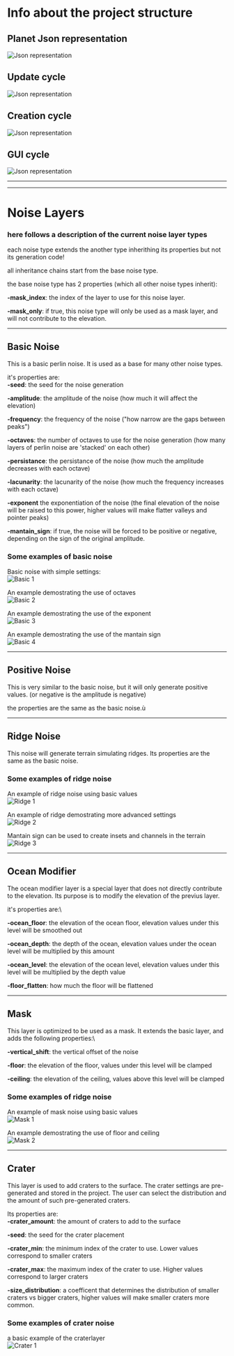 # **Info about the project structure**

## Planet Json representation
![Json representation](https://github.com/tomm2000/StarForge-Prototypes/blob/master/mechanics/terrain_generation/test12/assets/project_structure/planet_data.png?raw=true)

## Update cycle
![Json representation](https://github.com/tomm2000/StarForge-Prototypes/blob/master/mechanics/terrain_generation/test12/assets/project_structure/update_cycle.png?raw=true)

## Creation cycle
![Json representation](https://github.com/tomm2000/StarForge-Prototypes/blob/master/mechanics/terrain_generation/test12/assets/project_structure/creation_cycle.png?raw=true)

## GUI cycle
![Json representation](https://github.com/tomm2000/StarForge-Prototypes/blob/master/mechanics/terrain_generation/test12/assets/project_structure/gui_cycle.png?raw=true)

----
----
# **Noise Layers**
### **here follows a description of the current noise layer types**

each noise type extends the another type inherithing its properties but not its generation code!

all inheritance chains start from the base noise type.

the base noise type has 2 properties (which all other noise types inherit):

**-mask_index**: the index of the layer to use for this noise layer.

**-mask_only**: if true, this noise type will only be used as a mask layer, and will not contribute to the elevation.


----
## **Basic Noise**

This is a basic perlin noise. It is used as a base for many other noise types.

it's properties are:\
**-seed**: the seed for the noise generation

**-amplitude**: the amplitude of the noise (how much it will affect the elevation)

**-frequency**: the frequency of the noise ("how narrow are the gaps between peaks")

**-octaves**: the number of octaves to use for the noise generation (how many layers of perlin noise are 'stacked' on each other)

**-persistance**: the persistance of the noise (how much the amplitude decreases with each octave)

**-lacunarity**: the lacunarity of the noise (how much the frequency increases with each octave)

**-exponent** the exponentiation of the noise (the final elevation of the noise will be raised to this power, higher values will make flatter valleys and pointer peaks)

**-mantain_sign**: if true, the noise will be forced to be positive or negative, depending on the sign of the original amplitude.

### **Some examples of basic noise**

Basic noise with simple settings:\
![Basic 1](https://github.com/tomm2000/StarForge-Prototypes/blob/master/mechanics/terrain_generation/test12/assets/noise_layers/basic_1.png?raw=true)

An example demostrating the use of octaves\
![Basic 2](https://github.com/tomm2000/StarForge-Prototypes/blob/master/mechanics/terrain_generation/test12/assets/noise_layers/basic_2.png?raw=true)

An example demostrating the use of the exponent\
![Basic 3](https://github.com/tomm2000/StarForge-Prototypes/blob/master/mechanics/terrain_generation/test12/assets/noise_layers/basic_3.png?raw=true)

An example demostrating the use of the mantain sign\
![Basic 4](https://github.com/tomm2000/StarForge-Prototypes/blob/master/mechanics/terrain_generation/test12/assets/noise_layers/basic_4.png?raw=true)

----
## **Positive Noise**

This is very similar to the basic noise, but it will only generate positive values. (or negative is the amplitude is negative)

the properties are the same as the basic noise.ù

----
## **Ridge Noise**

This noise will generate terrain simulating ridges. Its properties are the same as the basic noise.

### **Some examples of ridge noise**

An example of ridge noise using basic values\
![Ridge 1](https://github.com/tomm2000/StarForge-Prototypes/blob/master/mechanics/terrain_generation/test12/assets/noise_layers/ridge_1.png?raw=true)

An example of ridge demostrating more advanced settings\
![Ridge 2](https://github.com/tomm2000/StarForge-Prototypes/blob/master/mechanics/terrain_generation/test12/assets/noise_layers/ridge_2.png?raw=true)

Mantain sign can be used to create insets and channels in the terrain\
![Ridge 3](https://github.com/tomm2000/StarForge-Prototypes/blob/master/mechanics/terrain_generation/test12/assets/noise_layers/ridge_3.png?raw=true)

----
## **Ocean Modifier**

The ocean modifier layer is a special layer that does not directly contribute to the elevation. Its purpose is to modify the elevation of the previus layer.

it's properties are:\

**-ocean_floor**: the elevation of the ocean floor, elevation values under this level will be smoothed out

**-ocean_depth**: the depth of the ocean, elevation values under the ocean level will be multiplied by this amount

**-ocean_level**: the elevation of the ocean level, elevation values under this level will be multiplied by the depth value

**-floor_flatten**: how much the floor will be flattened

----
## **Mask**

This layer is optimized to be used as a mask. It extends the basic layer, and adds the following properties:\

**-vertical_shift**: the vertical offset of the noise

**-floor**: the elevation of the floor, values under this level will be clamped

**-ceiling**: the elevation of the ceiling, values above this level will be clamped

### **Some examples of ridge noise**

An example of mask noise using basic values\
![Mask 1](https://github.com/tomm2000/StarForge-Prototypes/blob/master/mechanics/terrain_generation/test12/assets/noise_layers/mask_1.png?raw=true)

An example demostrating the use of floor and ceiling\
![Mask 2](https://github.com/tomm2000/StarForge-Prototypes/blob/master/mechanics/terrain_generation/test12/assets/noise_layers/mask_2.png?raw=true)

----
## **Crater**

This layer is used to add craters to the surface.
The crater settings are pre-generated and stored in the project. The user can select the distribution and the amount of such pre-generated craters.

Its properties are: \
**-crater_amount**: the amount of craters to add to the surface

**-seed**: the seed for the crater placement

**-crater_min**: the minimum index of the crater to use. Lower values correspond to smaller craters

**-crater_max**: the maximum index of the crater to use. Higher values correspond to larger craters

**-size_distribution**: a coefficent that determines the distribution of smaller craters vs bigger craters, higher values will make smaller craters more common.

### **Some examples of crater noise**
a basic example of the craterlayer\
![Crater 1](https://github.com/tomm2000/StarForge-Prototypes/blob/master/mechanics/terrain_generation/test12/assets/noise_layers/crater_1.png?raw=true)